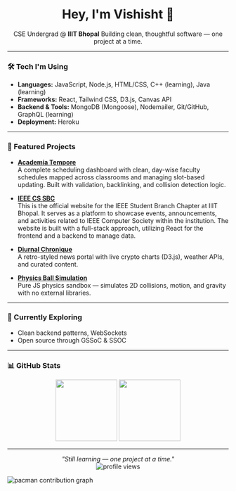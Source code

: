 <h1 align="center">Hey, I'm Vishisht 👋</h1>

<p align="center">
  CSE Undergrad @ <b>IIIT Bhopal</b>
  Building clean, thoughtful software — one project at a time.
</p>

---

### 🛠️ Tech I'm Using

- **Languages:** JavaScript, Node.js, HTML/CSS, C++ (learning), Java (learning)
- **Frameworks:** React, Tailwind CSS, D3.js, Canvas API
- **Backend & Tools:** MongoDB (Mongoose), Nodemailer, Git/GitHub, GraphQL (learning)
- **Deployment:** Heroku

---

### 🚀 Featured Projects

- **[Academia Tempore](https://github.com/Vishisht-Dwivedi/Academia_Tempore)**  
  A complete scheduling dashboard with clean, day-wise faculty schedules mapped across classrooms and managing slot-based updating. Built with validation, backlinking, and collision detection logic.
  
- **[IEEE CS SBC](https://github.com/Vishisht-Dwivedi/IIITB-IEEE-SBC)**  
  This is the official website for the IEEE Student Branch Chapter at IIIT Bhopal. It serves as a platform to showcase events, announcements, and activities related to IEEE Computer Society within the institution. The website is built with a full-stack approach, utilizing React for the frontend and a backend to manage data.
  
- **[Diurnal Chronique](https://github.com/Vishisht-Dwivedi/diurnal-chronique)**  
  A retro-styled news portal with live crypto charts (D3.js), weather APIs, and curated content.

- **[Physics Ball Simulation](https://github.com/Vishisht-Dwivedi/Physics-simulation-using-balls)**  
  Pure JS physics sandbox — simulates 2D collisions, motion, and gravity with no external libraries.

---

### 🔭 Currently Exploring

- Clean backend patterns, WebSockets
- Open source through GSSoC & SSOC

---

### 📊 GitHub Stats

<p align="center">
  <img src="https://github-readme-stats.vercel.app/api?username=Vishisht-Dwivedi&show_icons=true&theme=github_dark&hide_border=true" height="140" />
  <img src="https://github-readme-stats.vercel.app/api/top-langs/?username=Vishisht-Dwivedi&layout=compact&theme=github_dark&hide_border=true" height="140" />
</p>

---

<p align="center">
  <i>"Still learning — one project at a time."</i><br>
  <img src="https://komarev.com/ghpvc/?username=Vishisht-Dwivedi&style=flat-square&color=blue" alt="profile views" />
</p>
<picture>
  <source media="(prefers-color-scheme: dark)" srcset="https://raw.githubusercontent.com/Vishisht-Dwivedi/Vishisht-Dwivedi/output/pacman-contribution-graph-dark.svg">
  <source media="(prefers-color-scheme: light)" srcset="https://raw.githubusercontent.com/Vishisht-Dwivedi/Vishisht-Dwivedi/output/pacman-contribution-graph.svg">
  <img alt="pacman contribution graph" src="https://raw.githubusercontent.com/Vishisht-Dwivedi/Vishisht-Dwivedi/output/pacman-contribution-graph.svg">
</picture>
